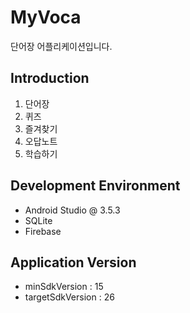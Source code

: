 # MyVoca
단어장 어플리케이션입니다.

## Introduction
1. 단어장
2. 퀴즈
3. 즐겨찾기
4. 오답노트
5. 학습하기

## Development Environment
- Android Studio @ 3.5.3
- SQLite
- Firebase

## Application Version
- minSdkVersion : 15
- targetSdkVersion : 26
